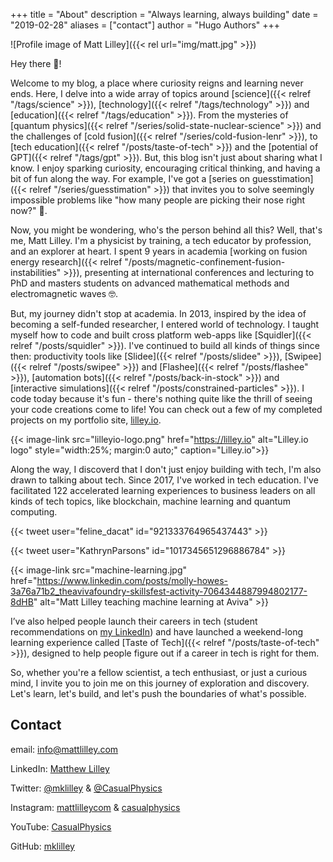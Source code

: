 +++
title = "About"
description = "Always learning, always building"
date = "2019-02-28"
aliases = ["contact"]
author = "Hugo Authors"
+++

![Profile image of Matt Lilley]({{< rel url="img/matt.jpg" >}})

Hey there 👋!

Welcome to my blog, a place where curiosity reigns and learning never ends. Here, I delve into a wide array of topics around [science]({{< relref "/tags/science" >}}), [technology]({{< relref "/tags/technology" >}}) and [education]({{< relref "/tags/education" >}}). From the mysteries of [quantum physics]({{< relref "/series/solid-state-nuclear-science" >}}) and the challenges of [cold fusion]({{< relref "/series/cold-fusion-lenr" >}}), to [tech education]({{< relref "/posts/taste-of-tech" >}}) and the [potential of GPT]({{< relref "/tags/gpt" >}}). But, this blog isn't just about sharing what I know. I enjoy sparking curiosity, encouraging critical thinking, and having a bit of fun along the way. For example, I've got a [series on guesstimation]({{< relref "/series/guesstimation" >}}) that invites you to solve seemingly impossible problems like "how many people are picking their nose right now?" 🤔.

Now, you might be wondering, who's the person behind all this? Well, that's me, Matt Lilley. I'm a physicist by training, a tech educator by profession, and an explorer at heart. I spent 9 years in academia [working on fusion energy research]({{< relref "/posts/magnetic-confinement-fusion-instabilities" >}}), presenting at international conferences and lecturing to PhD and masters students on advanced mathematical methods and electromagnetic waves 🤓.

But, my journey didn't stop at academia. In 2013, inspired by the idea of becoming a self-funded researcher, I entered world of technology. I taught myself how to code and built cross platform web-apps like [Squidler]({{< relref "/posts/squidler" >}}). I've continued to build all kinds of things since then: productivity tools like [Slidee]({{< relref "/posts/slidee" >}}), [Swipee]({{< relref "/posts/swipee" >}}) and [Flashee]({{< relref "/posts/flashee" >}}), [automation bots]({{< relref "/posts/back-in-stock" >}}) and [interactive simulations]({{< relref "/posts/constrained-particles" >}}). I code today because it's fun - there's nothing quite like the thrill of seeing your code creations come to life! You can check out a few of my completed projects on my portfolio site, [lilley.io](https://lilley.io).

{{< image-link src="lilleyio-logo.png" href="https://lilley.io" alt="Lilley.io logo" style="width:25%; margin:0 auto;" caption="Lilley.io">}}

Along the way, I discoverd that I don't just enjoy building with tech, I'm also drawn to talking about tech. Since 2017, I've worked in tech education. I've facilitated 122 accelerated learning experiences to business leaders on all kinds of tech topics, like blockchain, machine learning and quantum computing.

{{< tweet user="feline_dacat" id="921333764965437443" >}}

{{< tweet user="KathrynParsons" id="1017345651296886784" >}}

{{< image-link src="machine-learning.jpg" href="https://www.linkedin.com/posts/molly-howes-3a76a71b2_theavivafoundry-skillsfest-activity-7064344887994802177-8dHB" alt="Matt Lilley teaching machine learning at Aviva" >}}

I’ve also helped people launch their careers in tech (student recommendations on [my LinkedIn](https://www.linkedin.com/in/matthew-lilley/)) and have launched a weekend-long learning experience called [Taste of Tech]({{< relref "/posts/taste-of-tech" >}}), designed to help people figure out if a career in tech is right for them.

So, whether you're a fellow scientist, a tech enthusiast, or just a curious mind, I invite you to join me on this journey of exploration and discovery. Let's learn, let's build, and let's push the boundaries of what's possible.

## Contact

email: [info@mattlilley.com](mailto:info@mattlilley.com)

LinkedIn: [Matthew Lilley](https://www.linkedin.com/in/matthew-lilley/)

Twitter: [@mklilley](https://twitter.com/mklilley) & [@CasualPhysics](https://twitter.com/CasualPhysics)

Instagram: [mattlilleycom](https://instagram.com/mattlilleycom) & [casualphysics](https://instagram.com/casualphysics)

YouTube: [CasualPhysics](https://www.youtube.com/CasualPhysics)

GitHub: [mklilley](https://github.com/mklilley/)
